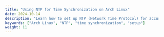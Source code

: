 ```yaml
---
title: "Using NTP for Time Synchronization on Arch Linux"
date: 2024-10-14
description: "Learn how to set up NTP (Network Time Protocol) for accurate time synchronization on Arch Linux."
keywords: ["Arch Linux", "NTP", "time synchronization", "setup"]
weight: 11
---
```

